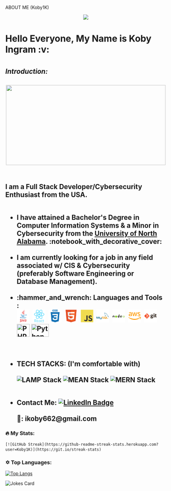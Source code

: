 ABOUT ME (Koby1K)
<div id="header" align="center">
  <img src="https://media.giphy.com/media/Y0b2MpUTfnrUa3jIM7/giphy.gif" width="100"/>
</div>

<h1>Hello Everyone, My Name is Koby Ingram :v:<h1>
  <h2><em>Introduction:</em><h2>
   <html>
    <body>
      <div align="center">
  <img src="https://media.giphy.com/media/vhVqGkxDYxAaRbOWVp/giphy.gif" width="500" height="250"/>
</div><br>
<br>I am a Full Stack Developer/Cybersecurity Enthusiast from the USA.<br>
      
<ul>
<br><li><strong>I have attained a Bachelor's Degree in Computer Information Systems & a Minor in Cybersecurity from the <a href="https://www.una.edu/">University of North Alabama</a>. :notebook_with_decorative_cover:  </strong></li><br>
<li>I am currently looking for a job in any field associated w/ CIS & Cybersecurity (preferably Software Engineering or Database Management).</li><br>
<li>:hammer_and_wrench: Languages and Tools : <div>
  <img src="https://github.com/devicons/devicon/blob/master/icons/java/java-original-wordmark.svg" title="Java" alt="Java" width="40" height="40"/>&nbsp;
  <img src="https://github.com/devicons/devicon/blob/master/icons/react/react-original-wordmark.svg" title="React" alt="React" width="40" height="40"/>&nbsp;
  <img src="https://github.com/devicons/devicon/blob/master/icons/css3/css3-plain-wordmark.svg"  title="CSS3" alt="CSS" width="40" height="40"/>&nbsp;
  <img src="https://github.com/devicons/devicon/blob/master/icons/html5/html5-original.svg" title="HTML5" alt="HTML" width="40" height="40"/>&nbsp;
  <img src="https://github.com/devicons/devicon/blob/master/icons/javascript/javascript-original.svg" title="JavaScript" alt="JavaScript" width="40" height="40"/>&nbsp;
  <img src="https://github.com/devicons/devicon/blob/master/icons/mysql/mysql-original-wordmark.svg" title="MySQL"  alt="MySQL" width="40" height="40"/>&nbsp;
  <img src="https://github.com/devicons/devicon/blob/master/icons/nodejs/nodejs-original-wordmark.svg" title="NodeJS" alt="NodeJS" width="40" height="40"/>&nbsp;
  <img src="https://github.com/devicons/devicon/blob/master/icons/amazonwebservices/amazonwebservices-plain-wordmark.svg" title="AWS" alt="AWS" width="40" height="40"/>&nbsp;
  <img src="https://github.com/devicons/devicon/blob/master/icons/git/git-original-wordmark.svg" title="Git" **alt="Git" width="40" height="40"/>
  <img src="https://www.php.net/images/logos/new-php-logo.png" title="PHP" **alt="PHP Logo" width="40" height="40"/>
  <img src="https://staging.python.org/static/community_logos/python-logo-master-v3-TM.png" title="Python" **alt="Python Logo" width="55" height="40"/><br>
  
<br><li>TECH STACKS: (I'm comfortable with) </li><br>
  <img src="https://assets.hongkiat.com/uploads/mean-vs-lamp-stacks/01-lamp-stack-tech-clouds.jpg?v2" title="LAMP" alt="LAMP Stack" width="125" height="125"/>
  <img src="https://massivemarvel.com/images/Mean.jpg" title="MEAN" alt="MEAN Stack" width="125" height="125"/>
  <img src="https://cdn.landly.page/uploaded/45794d75-e02d-49fe-81df-7703c5da3214.jpg" title="MERN" alt="MERN Stack" width="125" height="125"/>
</div></li><br>
      
<li>Contact Me:   <a href="https://www.linkedin.com/in/koby-ingram-273a531b7/" width-"50" height"50">
    <img src="https://img.shields.io/badge/LinkedIn-blue?style=for-the-badge&logo=linkedin&logoColor=white" alt="LinkedIn Badge"/>
  </a> </li><br>
          📧: ikoby662@gmail.com <br>
</ul>
   
   
 ### :fire: My Stats: 
    [![GitHub Streak](https://github-readme-streak-stats.herokuapp.com?user=Koby1K)](https://git.io/streak-stats)

 ### ✡️ Top Languages: 
[![Top Langs](https://github-readme-stats.vercel.app/api/top-langs/?username=Koby1K&layout=compact&theme=vision-friendly-dark)](https://github.com/anuraghazra/github-readme-stats)
      
 
<!-- HTML -->
<img src="https://readme-jokes.vercel.app/api" alt="Jokes Card" />
